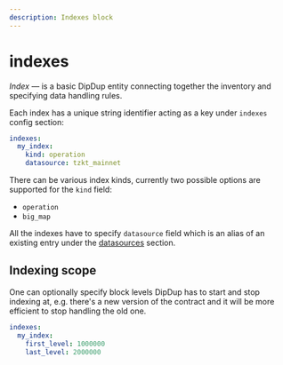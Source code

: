 ```yaml
---
description: Indexes block
---
```


# indexes

_Index_ — is a basic DipDup entity connecting together the inventory and specifying data handling rules.

Each index has a unique string identifier acting as a key under `indexes` config section:

```yaml
indexes:
  my_index:
    kind: operation
    datasource: tzkt_mainnet
```

There can be various index kinds, currently two possible options are supported for the `kind` field:

* `operation`
* `big_map`

All the indexes have to specify `datasource` field which is an alias of an existing entry under the [datasources](../datasources.md) section.

## Indexing scope

One can optionally specify block levels DipDup has to start and stop indexing at, e.g. there's a new version of the contract and it will be more efficient to stop handling the old one.

```yaml
indexes:
  my_index:
    first_level: 1000000
    last_level: 2000000
```

